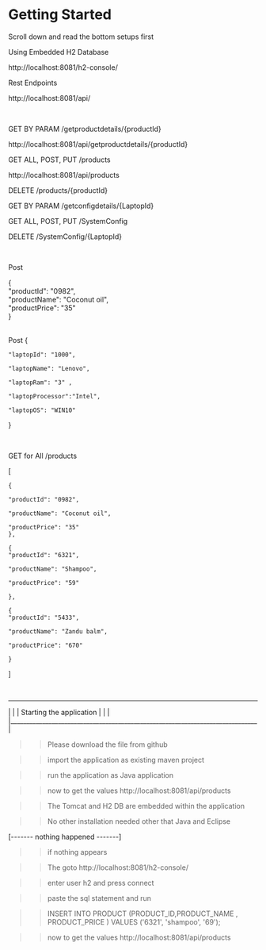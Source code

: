 # Getting Started 

Scroll down and read the bottom setups first

Using Embedded H2 Database 

http://localhost:8081/h2-console/

Rest Endpoints 

http://localhost:8081/api/
      
</br>

GET BY PARAM            /getproductdetails/{productId} </br>

http://localhost:8081/api/getproductdetails/{productId}


GET ALL, POST, PUT      /products </br>

http://localhost:8081/api/products


DELETE                  /products/{productId}    </br>
      
  
      

GET BY PARAM            /getconfigdetails/{LaptopId} </br>

GET ALL, POST, PUT      /SystemConfig </br>

DELETE                  /SystemConfig/{LaptopId}   </br>

</br>


Post

{  
    "productId": "0982",  
    "productName": "Coconut oil",  
    "productPrice": "35"  
}

</br>
Post 
{  
    
    "laptopId": "1000",  
    
    "laptopName": "Lenovo", 
     
    "laptopRam": "3" ,
    
    "laptopProcessor":"Intel",
    
    "laptopOS": "WIN10"
    
}

</br>

GET for All  /products

[

	{ 
	 
    "productId": "0982",  
    
    "productName": "Coconut oil",  
    
    "productPrice": "35"  
	}, 
	 
	{  
    "productId": "6321",  
    
    "productName": "Shampoo",  
    
    "productPrice": "59"  
    
	},  
	
	{  
    "productId": "5433",  
    
    "productName": "Zandu balm",  
    
    "productPrice": "670"  
    
	}
]

</br>

_______________________________________________________________________________
|                                                                              |
|                           Starting the application                           |
|                                                                              |
|______________________________________________________________________________|

>>Please download the file from github

>>import the application as existing maven project

>>run the application as Java application

>> now to get the values http://localhost:8081/api/products

>>The Tomcat and H2 DB are embedded within the application

>>No other installation needed other that Java and Eclipse
  

[------- nothing happened -------]

>> if nothing appears

>>The goto http://localhost:8081/h2-console/ 

>>enter user h2 and press connect

>>paste the sql statement and run

>> INSERT INTO PRODUCT (PRODUCT_ID,PRODUCT_NAME , PRODUCT_PRICE ) VALUES ('6321', 'shampoo', '69');

>> now to get the values http://localhost:8081/api/products


